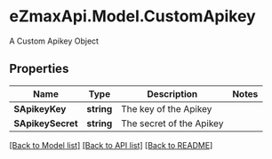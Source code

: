 # eZmaxApi.Model.CustomApikey
A Custom Apikey Object

## Properties

Name | Type | Description | Notes
------------ | ------------- | ------------- | -------------
**SApikeyKey** | **string** | The key of the Apikey | 
**SApikeySecret** | **string** | The secret of the Apikey | 

[[Back to Model list]](../README.md#documentation-for-models) [[Back to API list]](../README.md#documentation-for-api-endpoints) [[Back to README]](../README.md)

